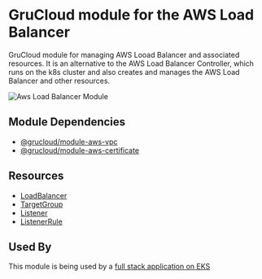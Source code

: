 # GruCloud module for the AWS Load Balancer

GruCloud module for managing AWS Looad Balancer and associated resources.
It is an alternative to the AWS Load Balancer Controller, which runs on the k8s cluster and also creates and manages the AWS Load Balancer and other resources.

![Aws Load Balancer Module](https://raw.githubusercontent.com/grucloud/grucloud/main/packages/modules/aws/load-balancer/example/diagram-target.svg)

## Module Dependencies

- [@grucloud/module-aws-vpc](https://www.npmjs.com/package/@grucloud/module-aws-vpc)
- [@grucloud/module-aws-certificate](https://www.npmjs.com/package/@grucloud/module-aws-certificate)

## Resources

- [LoadBalancer](https://www.grucloud.com/docs/aws/resources/ELBv2/AwsLoadBalancer)
- [TargetGroup](https://www.grucloud.com/docs/aws/resources/ELBv2/AwsTargetGroup)
- [Listener](https://www.grucloud.com/docs/aws/resources/ELBv2/AwsListener)
- [ListenerRule](https://www.grucloud.com/docs/aws/resources/ELBv2/AwsListenerRule)

## Used By

This module is being used by a [full stack application on EKS](https://github.com/grucloud/grucloud/tree/main/examples/starhackit/eks-lean)
